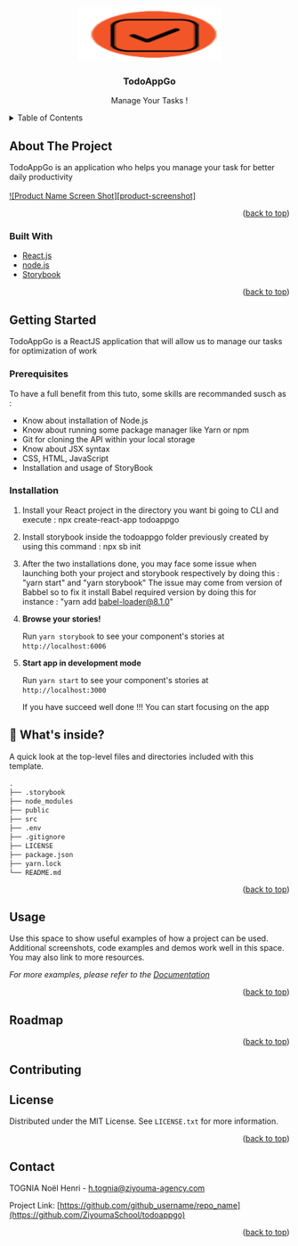 

<div id="top"></div>

<!-- PROJECT LOGO -->
<br />
<div align="center">
  <a href="https://github.com/ZiyoumaSchool/todoappgo">
    <img src="images/logo.png" alt="Logo" width="260" height="97">
  </a>

<h3 align="center">TodoAppGo</h3>

  <p align="center">
    Manage Your Tasks !
    <br />
    
  </p>
</div>



<!-- TABLE OF CONTENTS -->
<details>
  <summary>Table of Contents</summary>
  <ol>
    <li>
      <a href="#about-the-project">About The Project</a>
      <ul>
        <li><a href="#built-with">Built With</a></li>
      </ul>
    </li>
    <li>
      <a href="#getting-started">Getting Started</a>
      <ul>
        <li><a href="#prerequisites">Prerequisites</a></li>
        <li><a href="#installation">Installation</a></li>
      </ul>
    </li>
    <li><a href="#usage">Usage</a></li>
    <li><a href="#roadmap">Roadmap</a></li>
    <li><a href="#contributing">Contributing</a></li>
    <li><a href="#license">License</a></li>
    <li><a href="#contact">Contact</a></li>
    <li><a href="#acknowledgments">Acknowledgments</a></li>
  </ol>
</details>



<!-- ABOUT THE PROJECT -->
## About The Project
TodoAppGo is an application who helps you manage your task for better daily productivity<br/><br/>
[![Product Name Screen Shot][product-screenshot]](https://www.figma.com/file/KlrToaA7Dj1Sm0opq37ICg/React-interm%C3%A9diaire?node-id=0%3A1)

<!-- Here's a blank template to get started: To avoid retyping too much info. Do a search and replace with your text editor for the following: `github_username`, `repo_name`, `twitter_handle`, `linkedin_username`, `email`, `email_client`, `project_title`, `project_description` -->

<p align="right">(<a href="#top">back to top</a>)</p>



### Built With

* [React.js](https://reactjs.org/)
* [node.js](https://nodejs.org/)
* [Storybook](https://storybook.js.org//)


<p align="right">(<a href="#top">back to top</a>)</p>



<!-- GETTING STARTED -->
## Getting Started

TodoAppGo is a ReactJS application that will allow us to manage our tasks for optimization of work

### Prerequisites

To have a full benefit from this tuto, some skills are recommanded susch as :
 - Know about installation of Node.js
 - Know about running some package manager like Yarn or npm
 - Git for cloning the API within your local storage
 - Know about JSX syntax
 - CSS, HTML, JavaScript 
 - Installation and usage of StoryBook


### Installation

1. Install your React project in the directory you want bi going to CLI and execute : 
    npx create-react-app todoappgo
2. Install storybook inside the todoappgo folder previously created by using this command :
   npx sb init
3. After the two installations done, you may face some issue when launching both your project and storybook respectively by doing this : "yarn start"   and "yarn storybook"
   The issue may come from version of Babbel so to fix it install Babel required version by doing this for instance : "yarn add babel-loader@8.1.0"
4.  **Browse your stories!**

    Run `yarn storybook` to see your component's stories at `http://localhost:6006`

5.  **Start app in development mode**

    Run `yarn start` to see your component's stories at `http://localhost:3000`
    
    If you have succeed well done !!! You can start focusing on the app
    

## 🔎 What's inside?

A quick look at the top-level files and directories included with this template.

    .
    ├── .storybook
    ├── node_modules
    ├── public
    ├── src
    ├── .env
    ├── .gitignore
    ├── LICENSE
    ├── package.json
    ├── yarn.lock
    └── README.md





<p align="right">(<a href="#top">back to top</a>)</p>



<!-- USAGE EXAMPLES -->
## Usage

Use this space to show useful examples of how a project can be used. Additional screenshots, code examples and demos work well in this space. You may also link to more resources.

_For more examples, please refer to the [Documentation](https://example.com)_

<p align="right">(<a href="#top">back to top</a>)</p>



<!-- ROADMAP -->
## Roadmap



<p align="right">(<a href="#top">back to top</a>)</p>



<!-- CONTRIBUTING -->
## Contributing





<!-- LICENSE -->
## License

Distributed under the MIT License. See `LICENSE.txt` for more information.

<p align="right">(<a href="#top">back to top</a>)</p>



<!-- CONTACT -->
## Contact

TOGNIA Noël Henri - h.tognia@ziyouma-agency.com

Project Link: [https://github.com/github_username/repo_name](https://github.com/ZiyoumaSchool/todoappgo)

<p align="right">(<a href="#top">back to top</a>)</p>



